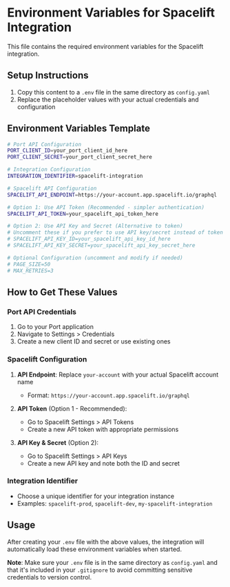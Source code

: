 # Environment Variables for Spacelift Integration

This file contains the required environment variables for the Spacelift integration. 

## Setup Instructions

1. Copy this content to a `.env` file in the same directory as `config.yaml`
2. Replace the placeholder values with your actual credentials and configuration

## Environment Variables Template

```bash
# Port API Configuration
PORT_CLIENT_ID=your_port_client_id_here
PORT_CLIENT_SECRET=your_port_client_secret_here

# Integration Configuration
INTEGRATION_IDENTIFIER=spacelift-integration

# Spacelift API Configuration
SPACELIFT_API_ENDPOINT=https://your-account.app.spacelift.io/graphql

# Option 1: Use API Token (Recommended - simpler authentication)
SPACELIFT_API_TOKEN=your_spacelift_api_token_here

# Option 2: Use API Key and Secret (Alternative to token)
# Uncomment these if you prefer to use API key/secret instead of token
# SPACELIFT_API_KEY_ID=your_spacelift_api_key_id_here
# SPACELIFT_API_KEY_SECRET=your_spacelift_api_key_secret_here

# Optional Configuration (uncomment and modify if needed)
# PAGE_SIZE=50
# MAX_RETRIES=3
```

## How to Get These Values

### Port API Credentials
1. Go to your Port application
2. Navigate to Settings > Credentials
3. Create a new client ID and secret or use existing ones

### Spacelift Configuration
1. **API Endpoint**: Replace `your-account` with your actual Spacelift account name
   - Format: `https://your-account.app.spacelift.io/graphql`
   
2. **API Token** (Option 1 - Recommended):
   - Go to Spacelift Settings > API Tokens
   - Create a new API token with appropriate permissions
   
3. **API Key & Secret** (Option 2):
   - Go to Spacelift Settings > API Keys
   - Create a new API key and note both the ID and secret

### Integration Identifier
- Choose a unique identifier for your integration instance
- Examples: `spacelift-prod`, `spacelift-dev`, `my-spacelift-integration`

## Usage

After creating your `.env` file with the above values, the integration will automatically load these environment variables when started.

**Note**: Make sure your `.env` file is in the same directory as `config.yaml` and that it's included in your `.gitignore` to avoid committing sensitive credentials to version control. 